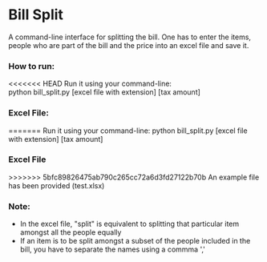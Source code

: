 <h1> Bill Split </h1>
A command-line interface for splitting the bill.
One has to enter the items, people who are part of the bill and the price into an excel file and save it. 


<h3> How to run: </h3>
<<<<<<< HEAD
Run it using your command-line: <br>
	python bill_split.py [excel file with extension] [tax amount]	

<h3> Excel File:</h3>
=======
Run it using your command-line: 
	python bill_split.py [excel file with extension] [tax amount]	

<h3> Excel File </h3>
>>>>>>> 5bfc89826475ab790c265cc72a6d3fd27122b70b
An example file has been provided (test.xlsx)

<h3> Note: </h3>
<ul>
	<li>In the excel file, "split" is equivalent to splitting that particular item amongst all the people equally </li>
	<li>If an item is to be split amongst a subset of the people included in the bill, you have to separate the names using a commma ','</li>
</ul>

